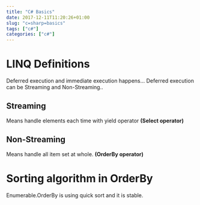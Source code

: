 ```yaml
---
title: "C# Basics"
date: 2017-12-11T11:20:26+01:00
slug: "c=sharp=basics"
tags: ["c#"]
categories: ["c#"]
---
```


# LINQ Definitions

Deferred execution and immediate execution happens...
Deferred execution can be Streaming and Non-Streaming..

## Streaming 

Means handle elements each time with yield operator **(Select operator)**

## Non-Streaming

Means handle all item set at whole. **(OrderBy operator)**


# Sorting algorithm in OrderBy

Enumerable.OrderBy is using quick sort and it is stable.
